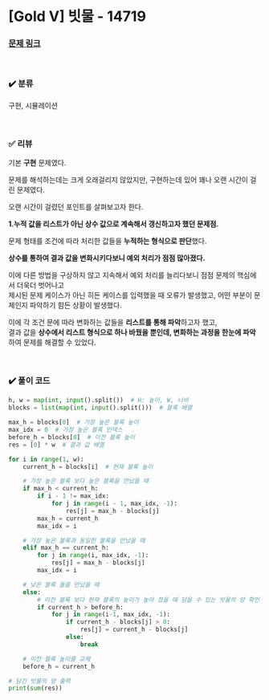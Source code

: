 # [Gold V] 빗물 - 14719

### [문제 링크](https://www.acmicpc.net/problem/14719)

<br>

### ✔️ 분류

구현, 시뮬레이션

<br>

### ✅ 리뷰

기본 **구현** 문제였다.

문제를 해석하는데는 크게 오래걸리지 않았지만, 구현하는데 있어 꽤나 오랜 시간이 걸린 문제였다.

오랜 시간이 걸렸던 포인트를 살펴보고자 한다.

**1.누적 값을 리스트가 아닌 상수 값으로 계속해서 갱신하고자 했던 문제점.**

문제 형태를 조건에 따라 처리한 값들을 **누적하는 형식으로 판단**했다.

**상수를 통하여 결과 값을 변화시키다보니 예외 처리가 점점 많아졌다.**

이에 다른 방법을 구상하지 않고 지속해서 예외 처리를 늘리다보니 점점 문제의 핵심에서 더욱더 벗어나고 <br>
제시된 문제 케이스가 아닌 히든 케이스를 입력했을 때 오류가 발생했고, 어떤 부분이 문제인지 파악하기 힘든 상황이 발생했다.

이에 각 조건 문에 따라 변화하는 값들을 **리스트를 통해 파악**하고자 했고, <br>
결과 값을 **상수에서 리스트 형식으로 하나 바꿨을 뿐인데, 변화하는 과정을 한눈에 파악**하여 문제를 해결할 수 있었다.

<br>

### ✔️ 풀이 코드

```python
h, w = map(int, input().split())  # H: 높이, W, 너비
blocks = list(map(int, input().split()))  # 블록 배열

max_h = blocks[0]  # 가장 높은 블록 높이
max_idx = 0  # 가장 높은 블록 인덱스
before_h = blocks[0]  # 이전 블록 높이
res = [0] * w  # 결과 값 배열

for i in range(1, w):
    current_h = blocks[i]  # 현재 블록 높이

    # 가장 높은 블록 보다 높은 블록을 만났을 때
    if max_h < current_h:
        if i - 1 != max_idx:
            for j in range(i - 1, max_idx, -1):
                res[j] = max_h - blocks[j]
        max_h = current_h
        max_idx = i

    # 가장 높은 블록과 동일한 블록을 만났을 때
    elif max_h == current_h:
        for j in range(i, max_idx, -1):
            res[j] = max_h - blocks[j]
        max_idx = i

    # 낮은 블록 들을 만났을 때
    else:
        # 이전 블록 보다 현재 블록의 높이가 높아 졌을 때 담을 수 있는 빗물의 양 확인
        if current_h > before_h:
            for j in range(i-1, max_idx, -1):
                if current_h - blocks[j] > 0:
                    res[j] = current_h - blocks[j]
                else:
                    break

    # 이전 블록 높이를 교체
    before_h = current_h

# 담긴 빗물의 양 출력
print(sum(res))
```
